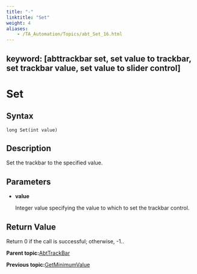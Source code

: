 ```yaml
--- 
title: "-"
linktitle: "Set"
weight: 4
aliases: 
    - /TA_Automation/Topics/abt_Set_16.html
---
```

keyword: [abttrackbar set, set value to trackbar, set trackbar value, set value to slider control]
---

# Set

## Syntax

`long Set(int value)`

## Description

Set the trackbar to the specified value.

## Parameters

-   **value**

    Integer value specifying the value to which to set the trackbar control.


## Return Value

Return 0 if the call is successful; otherwise, -1..

**Parent topic:**[AbtTrackBar](/TA_Automation/Topics/abt_AbtTrackBar.html)

**Previous topic:**[GetMinimumValue](/TA_Automation/Topics/abt_GetMinimumValue_16.html)


